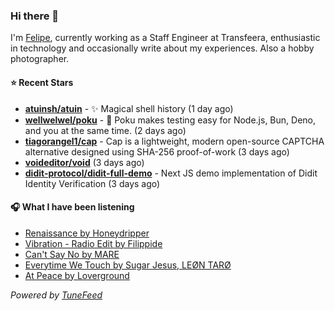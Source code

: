 ### Hi there 👋

I'm [Felipe](https://felipevm.com), currently working as a Staff Engineer at Transfeera, enthusiastic in technology and occasionally write about my experiences. Also a hobby photographer.

#### ⭐ Recent Stars
- **[atuinsh/atuin](https://github.com/atuinsh/atuin)** - ✨ Magical shell history (1 day ago)
- **[wellwelwel/poku](https://github.com/wellwelwel/poku)** - 🐷 Poku makes testing easy for Node.js, Bun, Deno, and you at the same time. (2 days ago)
- **[tiagorangel1/cap](https://github.com/tiagorangel1/cap)** - Cap is a lightweight, modern open-source CAPTCHA alternative designed using SHA-256 proof-of-work (3 days ago)
- **[voideditor/void](https://github.com/voideditor/void)** (3 days ago)
- **[didit-protocol/didit-full-demo](https://github.com/didit-protocol/didit-full-demo)** - Next JS demo implementation of Didit Identity Verification (3 days ago)

#### 🎧 What I have been listening
- [Renaissance by Honeydripper](https://open.spotify.com/track/1mqPLbDc8DCRlTuyF26ste)
- [Vibration - Radio Edit by Filippide](https://open.spotify.com/track/3OshYIuVLmSa2US1TS602H)
- [Can&#39;t Say No by MARE](https://open.spotify.com/track/4Pd2NJeHjNosBiw6yZE7g6)
- [Everytime We Touch by Sugar Jesus, LEØN TARØ](https://open.spotify.com/track/46rJi3NrCFuiOXPfX5wq91)
- [At Peace by Loverground](https://open.spotify.com/track/4byjEiPkQDNTnmHMU0izqA)

_Powered by [TuneFeed](https://tunefeed.app?ref=github.com)_
